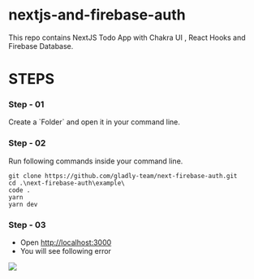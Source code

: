 # nextjs-and-firebase-auth
This repo contains NextJS Todo App with Chakra UI , React Hooks and Firebase Database.

# STEPS
<h3 styles="{color: 'yellow'}">Step - 01</h3>
Create a `Folder` and open it in your command line.

### Step - 02
Run following commands inside your command line.
```
git clone https://github.com/gladly-team/next-firebase-auth.git
cd .\next-firebase-auth\example\
code .
yarn
yarn dev
```

### Step - 03
- Open [http://localhost:3000](http://localhost:3000/)
- You will see following error
<img src="https://github.com/aahmedfaraz/nextjs-and-firebase-auth/blob/main/assets/images/init-error.PNG" />
